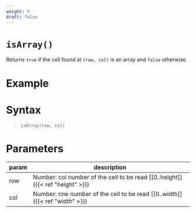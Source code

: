 ```yaml
---
weight: 9
draft: false
---
```


# `isArray()`

Returns `true` if the cell found at `(row, col)` is an array and `false` otherwise.

# Example

# Syntax

> `isArray(row, col)`

# Parameters

| param    | description                                                                     |
|----------|---------------------------------------------------------------------------------|
| row      | Number: col number of the cell to be read [\[0..height\]]({{< ref "height" >}}) |
| col      | Number: row number of the cell to be read [\[0..width\]]({{< ref "width" >}})   |